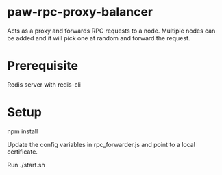 # paw-rpc-proxy-balancer

Acts as a proxy and forwards RPC requests to a node. Multiple nodes can be added and it will pick one at random and forward the request. 

# Prerequisite
Redis server with redis-cli

# Setup
npm install

Update the config variables in rpc_forwarder.js and point to a local certificate.

Run ./start.sh
